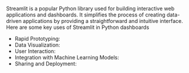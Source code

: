 Streamlit is a popular Python library used for building interactive web applications and dashboards. It simplifies the process of creating data-driven applications by providing a straightforward and intuitive interface. Here are some key uses of Streamlit in Python dashboards

* Rapid Prototyping: 
* Data Visualization:
* User Interaction:
* Integration with Machine Learning Models: 
* Sharing and Deployment: